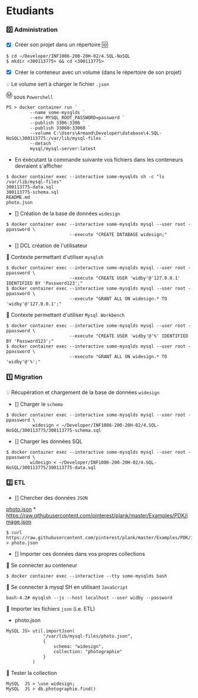 
# Etudiants

### :zero: Administration

- [x] Créer son projet dans un répertoire :id:

```
$ cd ~/Developer/INF1086-200-20H-02/4.SQL-NoSQL
$ mkdir <300113775> && cd <300113775>
```


- [x] Créer le conteneur avec un volume (dans le répertoire de son projet)



:bulb: Le volume sert à charger le fichier `.json`





<sup>:m:</sup> sous `Powershell` 

```
PS > docker container run `
         --name some-mysqlds `
         --env MYSQL_ROOT_PASSWORD=password `
         --publish 3306:3306 `
         --publish 33060:33060 `
         --volume C:\Users\Armand\Developer\database\4.SQL-NoSQL\300113775:/var/lib/mysql-files `
         --detach `
         mysql/mysql-server:latest
```

* En éxécutant la commande suivante vos fichiers dans les conteneurs devraient s'afficher

```
$ docker container exec --interactive some-mysqlds sh -c "ls /var/lib/mysql-files"
300113775-data.sql
300113775-schema.sql
README.md
photo.json
```



- [] Création de la base de données `widesign`

```
$ docker container exec --interactive some-mysqlds mysql --user root -ppassword \
                        --execute "CREATE DATABASE widesign;"
```

- []  DCL création de l'utilisateur

:pushpin: Contexte permettant d'utiliser `mysqlsh` 

```
$ docker container exec --interactive some-mysqlds mysql --user root -ppassword \
                        --execute "CREATE USER 'widby'@'127.0.0.1' IDENTIFIED BY 'Password123';"
$ docker container exec --interactive some-mysqlds mysql --user root -ppassword \
                        --execute "GRANT ALL ON widesign.* TO 'widby'@'127.0.0.1';"
```

:pushpin: Contexte permettant d'utiliser `Mysql Workbench` 


```
$ docker container exec --interactive some-mysqlds mysql --user root -ppassword \
                        --execute "CREATE USER 'widby'@'%' IDENTIFIED BY 'Password123';"
$ docker container exec --interactive some-mysqlds mysql --user root -ppassword \
                        --execute "GRANT ALL ON widesign.* TO 'widby'@'%';"
```

### :one: Migration

:bulb: Récupération et chargement de la base de données `widesign`

- [] Charger le `schema`

```
$ docker container exec --interactive some-mysqlds mysql --user root -ppassword \
          widesign < ~/Developer/INF1086-200-20H-02/4.SQL-NoSQL/300113775/300113775-schema.sql
```

- [] Charger les données SQL

```
$ docker container exec --interactive some-mysqlds mysql --user root -ppassword \
         widesign < ~/Developer/INF1086-200-20H-02/4.SQL-NoSQL/300113775/300113775-data.sql
```



### :two: ETL

- [] Chercher des données `JSON`

[photo.json](photo.json) * https://raw.githubusercontent.com/pinterest/plank/master/Examples/PDK/image.json


```
$ curl https://raw.githubusercontent.com/pinterest/plank/master/Examples/PDK/image.json > photo.json
```

- [] Importer ces données dans vos propres collections

:pushpin: Se connecter au conteneur

```
$ docker container exec --interactive --tty some-mysqlds bash
```

:pushpin: Se connecter à mysql SH en utilisant `JavaScript`

```
bash-4.2# mysqlsh --js --host localhost --user widby --password
```

:pushpin: Importer les fichiers `json` (i.e. ETL)

* photo.json

```
MySQL JS> util.importJson(
              "/var/lib/mysql-files/photo.json", 
              {
                  schema: "widesign", 
                  collection: "photographie"
              }
          )
```



:pushpin: Tester la collection

```
MySQL  JS > \use widesign;
MySQL  JS > db.photographie.find()
```


